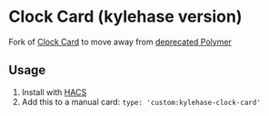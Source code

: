 # Clock Card (kylehase version)
Fork of [Clock Card](https://github.com/ScottESanDiego/scotte-clock-card) to move away from [deprecated Polymer](https://developers.home-assistant.io/blog/2023/04/04/deprecating_polymer/)

## Usage
1. Install with [HACS](https://hacs.xyz)
2. Add this to a manual card:
`type: 'custom:kylehase-clock-card'`
